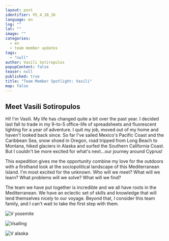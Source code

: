 ```yaml
---
layout: post
identifier: VS_4_18_16
language: en
lng: ""
lat: ""
image: ""
categories: 
  - en
  - team member updates
tags: 
  - "null"
author: Vasili Sotiropulos
popupContent: false
teaser: null
published: true
title: "Team Member Spotlight: Vasili"
map: false
---
```

## Meet Vasili Sotiropulos 

Hi! I'm Vasili. My life has changed quite a bit over the past year. I decided last fall to trade in my 9-to-5 office-life of spreadsheets and fluorescent lighting for a year of adventure. I quit my job, moved out of my home and haven't looked back since. So far I've sailed Mexico's Pacific Coast and the Caribbean Sea, snow shoed in Oregon, road tripped from Long Beach to Montana, hiked glaciers in Alaska and surfed the Southern California Coast.  But I couldn't be more excited for what's next...our journey around Cyprus!
 
This expedition gives me the opportunity combine my love for the outdoors with a firsthand look at the sociopolitical landscape of this Mediterranean Island. I'm most excited for the unknown. Who will we meet? What will we learn? What problems will we solve? What will we find?
 
The team we have put together is incredible and we all have roots in the Mediterranean. We have an eclectic set of skills and knowledge that will lend themselves nicely to our voyage. Beyond that, I consider this team family, and I can't wait to take the first step with them.

![V yosemite](https://scontent-fra3-1.xx.fbcdn.net/hphotos-xat1/v/t1.0-0/q84/p206x206/11218455_1695064557381511_397204977700404661_n.jpg?oh=defc8d7b79c8270293624a56bdef123d&oe=57A6FF85)

![Vsailing](https://scontent-fra3-1.xx.fbcdn.net/t31.0-8/12471872_10153851739748844_7079054740535570838_o.jpg)

![V alaska]({{site.baseurl}}/media/IMG_1262.jpg)

